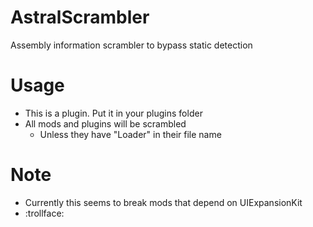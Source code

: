 # AstralScrambler
Assembly information scrambler to bypass static detection

# Usage
- This is a plugin. Put it in your plugins folder
- All mods and plugins will be scrambled
  - Unless they have "Loader" in their file name

# Note
- Currently this seems to break mods that depend on UIExpansionKit
- :trollface:
